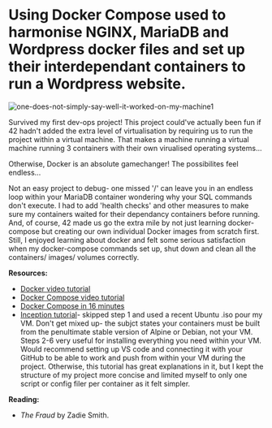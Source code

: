 # Using Docker Compose used to harmonise NGINX, MariaDB and Wordpress docker files and set up their interdependant containers to run a Wordpress website.
![one-does-not-simply-say-well-it-worked-on-my-machine1](https://github.com/user-attachments/assets/351dc6fd-e8c7-4405-81ea-3411e9861f2b)

Survived my first dev-ops project! This project could've actually been fun if 42 hadn't added the extra level of virtualisation by requiring us to run the project within a virtual machine. That makes a machine running a virtual machine running 3 containers with their own virualised operating systems...

Otherwise, Docker is an absolute gamechanger! The possibilites feel endless...

Not an easy project to debug- one missed '/' can leave you in an endless loop within your MariaDB container wondering why your SQL commands don't execute. I had to add 'health checks' and other measures to make sure my containers waited for their dependancy containers before running. And, of course, 42 made us go the extra mile by not just learning docker-compose but creating our own individual Docker images from scratch first. Still, I enjoyed learning about docker and felt some serious satisfaction when my docker-compose commands set up, shut down and clean all the containers/ images/ volumes correctly.

**Resources:**
- [Docker video tutorial](https://www.youtube.com/watch?v=pg19Z8LL06w)
- [Docker Compose video tutorial](https://www.youtube.com/watch?v=SXwC9fSwct8)
- [Docker Compose in 16 minutes](https://www.youtube.com/watch?v=DM65_JyGxCo)
- [Inception tutorial](https://yahuitang227.notion.site/Inception-Tutorial-4bb342b48c5f45eb87ade95ee6361eb0#0ae33b792a8d4cb09a1f1742686f31cf)- skipped step 1 and used a recent Ubuntu .iso pour my VM. Don't get mixed up- the subjct states your containers must be built from the penultimate stable version of Alpine or Debian, not your VM. Steps 2-6 very useful for installing everything you need within your VM. Would recommend setting up VS code and connecting it with your GitHub to be able to work and push from within your VM during the project. Otherwise, this tutorial has great explanations in it, but I kept the structure of my project more concise and limited myself to only one script or config filer per container as it felt simpler.

**Reading:**
- _The Fraud_ by Zadie Smith.
